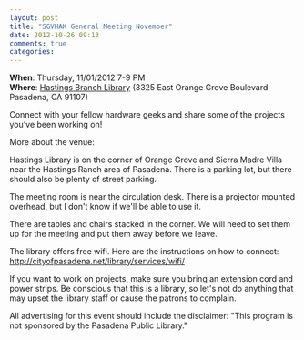 ```yaml
---
layout: post
title: "SGVHAK General Meeting November"
date: 2012-10-26 09:13
comments: true
categories: 
---
```


__When__: Thursday, 11/01/2012 7-9 PM<br />
__Where__: [Hastings Branch Library](http://cityofpasadena.net/library/about_the_library/hastings_branch/) (3325 East Orange Grove Boulevard  Pasadena, CA 91107)

Connect with your fellow hardware geeks and share some of the projects you’ve been working on! 

More about the venue:

Hastings Library is on the corner of Orange Grove and Sierra Madre Villa near the Hastings Ranch area of Pasadena.  There is a parking lot, but there should also be plenty of street parking.

The meeting room is near the circulation desk.  There is a projector mounted overhead, but I don't know if we'll be able to use it.

There are tables and chairs stacked in the corner.  We will need to set them up for the meeting and put them away before we leave.

The library offers free wifi.  Here are the instructions on how to connect:
<http://cityofpasadena.net/library/services/wifi/>

If you want to work on projects, make sure you bring an extension cord and power strips. Be conscious that this is a library, so let's not  do anything that may upset the library staff or cause the patrons to complain.

All advertising for this event should include the disclaimer: "This program is not sponsored by the Pasadena Public Library."
